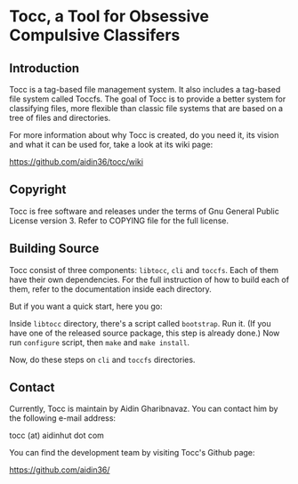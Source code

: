 Tocc, a Tool for Obsessive Compulsive Classifers
================================================

Introduction
------------

Tocc is a tag-based file management system. It also includes a tag-based file
system called Toccfs. The goal of Tocc is to provide a better system for
classifying files, more flexible than classic file systems that are based on a
tree of files and directories.

For more information about why Tocc is created, do you need it, its vision and
what it can be used for, take a look at its wiki page:

   https://github.com/aidin36/tocc/wiki

Copyright
---------
Tocc is free software and releases under the terms of Gnu General Public
License version 3. Refer to COPYING file for the full license.

Building Source
---------------
Tocc consist of three components: ``libtocc``, ``cli`` and ``toccfs``. Each of
them have their own dependencies. For the full instruction of how to build each
of them, refer to the documentation inside each directory.

But if you want a quick start, here you go:

Inside ``libtocc`` directory, there's a script called ``bootstrap``. Run it.
(If you have one of the released source package, this step is already done.)
Now run ``configure`` script, then ``make`` and ``make install``.

Now, do these steps on ``cli`` and ``toccfs`` directories.

Contact
-------
Currently, Tocc is maintain by Aidin Gharibnavaz. You can contact him by the
following e-mail address:

   tocc (at) aidinhut dot com

You can find the development team by visiting Tocc's Github page:

   https://github.com/aidin36/

